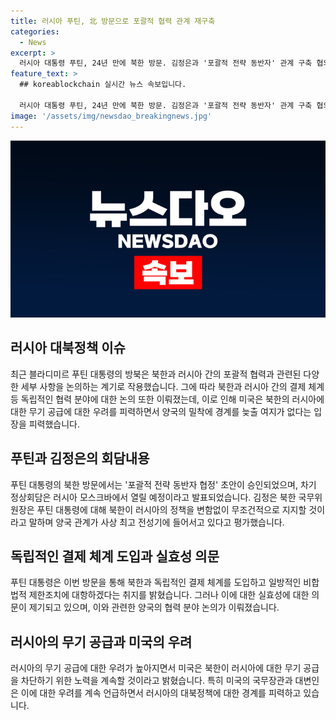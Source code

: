 ```yaml
---
title: 러시아 푸틴, 北 방문으로 포괄적 협력 관계 재구축
categories:
  - News
excerpt: >
  러시아 대통령 푸틴, 24년 만에 북한 방문. 김정은과 '포괄적 전략 동반자' 관계 구축 협의. 북-러 독립적인 결제체계 추진. 미국, 북한 무기 공급 우려. 푸틴 "북한의 러시아 지지에 감사" 밝히고 향후 협력 예상. 양국 간 다중 분야 협력 확대 예고. 미국은 러시아의 방북에 경계 선언.러시아의 북한과의 군사 및 경제 협력을 강화하고 독립적인 결제 체계를 구축하는 등, 푸틴과 김정은의 방북 회담에서 다채로운 분야에서의 협력이 다루어졌다. 푸틴은 북한의 러시아 지지에 대해 감사의 뜻을 표현하며, 양국 간의 새로운 단계의 관계 구축을 기대했다. 하지만 미국은 북-러 간의 무기 공급 우려를 나타내며 경계의 뜻을 밝혔다.
feature_text: >
  ## koreablockchain 실시간 뉴스 속보입니다.

  러시아 대통령 푸틴, 24년 만에 북한 방문. 김정은과 '포괄적 전략 동반자' 관계 구축 협의. 북-러 독립적인 결제체계 추진. 미국, 북한 무기 공급 우려. 푸틴 "북한의 러시아 지지에 감사" 밝히고 향후 협력 예상. 양국 간 다중 분야 협력 확대 예고. 미국은 러시아의 방북에 경계 선언.러시아의 북한과의 군사 및 경제 협력을 강화하고 독립적인 결제 체계를 구축하는 등, 푸틴과 김정은의 방북 회담에서 다채로운 분야에서의 협력이 다루어졌다. 푸틴은 북한의 러시아 지지에 대해 감사의 뜻을 표현하며, 양국 간의 새로운 단계의 관계 구축을 기대했다. 하지만 미국은 북-러 간의 무기 공급 우려를 나타내며 경계의 뜻을 밝혔다.
image: '/assets/img/newsdao_breakingnews.jpg'
---
```


<p><img src="/assets/img/newsdao_breakingnews.jpg" alt="koreablockchain 속보" /></p>

<h2 data-ke-size="size26">러시아 대북정책 이슈</h2>

<p data-ke-size="size16">최근 블라디미르 푸틴 대통령의 방북은 북한과 러시아 간의 포괄적 협력과 관련된 다양한 세부 사항을 논의하는 계기로 작용했습니다. 그에 따라 북한과 러시아 간의 결제 체계 등 독립적인 협력 분야에 대한 논의 또한 이뤄졌는데, 이로 인해 미국은 북한의 러시아에 대한 무기 공급에 대한 우려를 피력하면서 양국의 밀착에 경계를 늦출 여지가 없다는 입장을 피력했습니다.</p>

<h2 data-ke-size="size26">푸틴과 김정은의 회담내용</h2>

<p data-ke-size="size16">푸틴 대통령의 북한 방문에서는 '포괄적 전략 동반자 협정' 초안이 승인되었으며, 차기 정상회담은 러시아 모스크바에서 열릴 예정이라고 발표되었습니다. 김정은 북한 국무위원장은 푸틴 대통령에 대해 북한이 러시아의 정책을 변함없이 무조건적으로 지지할 것이라고 말하며 양국 관계가 사상 최고 전성기에 들어서고 있다고 평가했습니다.</p>

<h2 data-ke-size="size26">독립적인 결제 체계 도입과 실효성 의문</h2>

<p data-ke-size="size16">푸틴 대통령은 이번 방문을 통해 북한과 독립적인 결제 체계를 도입하고 일방적인 비합법적 제한조치에 대항하겠다는 취지를 밝혔습니다. 그러나 이에 대한 실효성에 대한 의문이 제기되고 있으며, 이와 관련한 양국의 협력 분야 논의가 이뤄졌습니다.</p>

<h2 data-ke-size="size26">러시아의 무기 공급과 미국의 우려</h2>

<p data-ke-size="size16">러시아의 무기 공급에 대한 우려가 높아지면서 미국은 북한이 러시아에 대한 무기 공급을 차단하기 위한 노력을 계속할 것이라고 밝혔습니다. 특히 미국의 국무장관과 대변인은 이에 대한 우려를 계속 언급하면서 러시아의 대북정책에 대한 경계를 피력하고 있습니다.</p>

